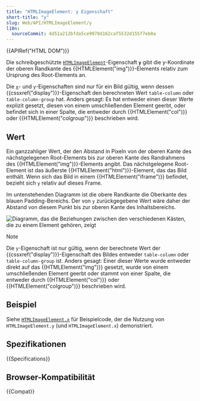 ```yaml
---
title: "HTMLImageElement: y Eigenschaft"
short-title: "y"
slug: Web/API/HTMLImageElement/y
l10n:
  sourceCommit: 4d51a212bfda5ce9978d162caf5532d155f7eb0a
---
```


{{APIRef("HTML DOM")}}

Die schreibgeschützte [`HTMLImageElement`](/de/docs/Web/API/HTMLImageElement)-Eigenschaft **`y`** gibt die y-Koordinate der oberen Randkante des {{HTMLElement("img")}}-Elements relativ zum Ursprung des Root-Elements an.

Die [`x`](/de/docs/Web/API/HTMLImageElement/x)- und `y`-Eigenschaften sind nur für ein Bild gültig, wenn dessen {{cssxref("display")}}-Eigenschaft den berechneten Wert `table-column` oder `table-column-group` hat. Anders gesagt: Es hat entweder einen dieser Werte explizit gesetzt, diesen von einem umschließenden Element geerbt, oder befindet sich in einer Spalte, die entweder durch {{HTMLElement("col")}} oder {{HTMLElement("colgroup")}} beschrieben wird.

## Wert

Ein ganzzahliger Wert, der den Abstand in Pixeln von der oberen Kante des nächstgelegenen Root-Elements bis zur oberen Kante des Randrahmens des {{HTMLElement("img")}}-Elements angibt. Das nächstgelegene Root-Element ist das äußerste {{HTMLElement("html")}}-Element, das das Bild enthält. Wenn sich das Bild in einem {{HTMLElement("iframe")}} befindet, bezieht sich `y` relativ auf dieses Frame.

Im untenstehenden Diagramm ist die obere Randkante die Oberkante des blauen Padding-Bereichs. Der von `y` zurückgegebene Wert wäre daher der Abstand von diesem Punkt bis zur oberen Kante des Inhaltsbereichs.

![Diagramm, das die Beziehungen zwischen den verschiedenen Kästen, die zu einem Element gehören, zeigt](boxmodel-3.png)

> [!NOTE]
> Die `y`-Eigenschaft ist nur gültig, wenn der berechnete Wert der {{cssxref("display")}}-Eigenschaft des Bildes entweder `table-column` oder `table-column-group` ist. Anders gesagt: Einer dieser Werte wurde entweder direkt auf das {{HTMLElement("img")}} gesetzt, wurde von einem umschließenden Element geerbt oder stammt von einer Spalte, die entweder durch {{HTMLElement("col")}} oder {{HTMLElement("colgroup")}} beschrieben wird.

## Beispiel

Siehe [`HTMLImageElement.x`](/de/docs/Web/API/HTMLImageElement/x#example) für Beispielcode, der die Nutzung von `HTMLImageElement.y` (und `HTMLImageElement.x`) demonstriert.

## Spezifikationen

{{Specifications}}

## Browser-Kompatibilität

{{Compat}}
